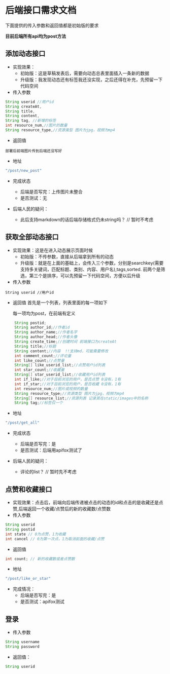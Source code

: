 # 后端接口需求文档

下面提供的传入参数和返回值都是初始版的要求



**目前后端所有api均为post方法**

## 添加动态接口
- 实现效果：
  - 初始版：这是草稿发表后，需要向动态总表里面插入一条新的数据
  - 升级版：我发现动态还有标签我还没实现，之后还得在补充，先预留一下代码空间
- 传入参数
```java
String userid //用户id 
String createAt,
String title,
String content,
String tag, //新增的标签
int resource_num,//图片的数量
String resource_type,//资源类型 图片为jpg，视频为mp4
```
- 返回值

```
部署后前端图片传到后端还没写好
```

* 地址

```java
"/post/new_post"
```

* 完成状态
  * 后端是否写完：上传图片未整合
  * 是否测试：无

* 后端人民的疑问：
  * 此后支持markdown的话后端存储格式仍未string吗？ // 暂时不考虑

## 获取全部动态接口

- 实现效果：这是在进入动态展示页面时候
  - 初始版：不传参数，直接从后端拿到所有的动态
  - 升级版：就是在上面的基础上，会传入三个参数，分别是searchkey(需要支持多关键词，匹配标题、类别、内容、用户名),tags,sorted. 前两个是筛选，第三个是排序，可以先预留一下代码空间，方便以后升级
- 传入参数
```
String userid //用户id
```
- 返回值
  首先是一个列表，列表里面的每一项如下

  每一项均为post，在前端有定义
```java
	String postid;
    String author_id;//作者id
    String author_name;//作者名字
    String author_head;//作者头像
    String create_time;//创建时间 前端接口为createAt
    String title;//标题
    String content;//内容  !!支持md，可能需要修改
    int comment_count;//评论量
    int like_count;//点赞量
    String[] like_userid_list;//点赞用户id列表
    int star_count;//收藏量
    String[] star_userid_list;//收藏用户id列表
    int if_like;//对于目前浏览的用户，是否点赞 0没有，1有
    int if_star;//对于目前浏览的用户，是否收藏 0没有，1有
    int resource_num;//图片或视频的数量
    String resource_type;//资源类型 图片为jpg，视频为mp4
    String[] resource_list;//资源列表 记录其在static/images中的名称
    String tag;//标签仅一个
```

* 地址

```java
"/post/get_all"
```

* 完成状态
  * 后端是否写完：是
  * 是否测试：后端用apifox测试了

* 后端人民的疑问：
  * 评论的list？ // 暂时先不考虑

## 点赞和收藏接口

- 实现效果：点击后，前端向后端传递被点击的动态的id和点击的是收藏还是点赞,后端返回一个收藏/点赞后的新的收藏数/点赞数
- 传入参数
```java
String userid
String postid
int state // 0为点赞，1为收藏
int cancel // 0为第一次点，1为取消前面的收藏/点赞
```
- 返回值
```java
int count; // 新的收藏数或者点赞数
```

* 地址

``` java
"/post/like_or_star"
```

* 完成情况：
  * 后端是否写完：是
  * 是否测试：apifox测试

## 登录

- 传入参数

```java
String username
String password
```

- 返回值：

```java
String userid
```

